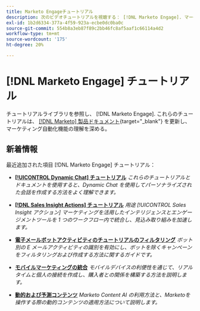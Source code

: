 ```yaml
---
title: Marketo Engageチュートリアル
description: 次のビデオチュートリアルを視聴する： [!DNL Marketo Engage]. マーケティング自動化機能の使用方法などに関する理解を深めましょう。
exl-id: 1b2d6334-377a-4f59-923a-ecbe0dc0ba0c
source-git-commit: 554b8a3eb87f89c2bb46fc8af5aaf1c66114a4d2
workflow-type: tm+mt
source-wordcount: '175'
ht-degree: 20%

---
```


# [!DNL Marketo Engage] チュートリアル

チュートリアルライブラリを参照し、 [!DNL Marketo Engage]. これらのチュートリアルは、 [[!DNL Marketo] 製品ドキュメント](https://experienceleague.adobe.com/docs/marketo/using/home.html){target=&quot;_blank&quot;} を更新し、マーケティング自動化機能の理解を深める。

## 新着情報

最近追加された項目 [!DNL Marketo Engage] チュートリアル：

* **[[!UICONTROL Dynamic Chat]  チュートリアル](dynamic-chat/dynamic-chat-overview.md)**
   _これらのチュートリアルとドキュメントを使用すると、Dynamic Chat を使用してパーソナライズされた会話を作成する方法をよく理解できます。_

* **[[!DNL Sales Insight Actions] チュートリアル](/help/sales-insight-actions/overview.md)**
   _用途 [!UICONTROL Sales Insight アクション] マーケティングを活用したインテリジェンスとエンゲージメントツールを 1 つのワークフロー内で統合し、見込み取り組みを加速します。_

* **[電子メールボットアクティビティのチュートリアルのフィルタリング](filtering-email-bot-activities/setup.md)**
   _ボット別の E メールアクティビティの識別を有効にし、ボットを除くキャンペーンをフィルタリングおよび作成する方法に関するガイドです。_

* **[モバイルマーケティングの統合](cross-channel-marketing/mobile-marketing-learn.md)**
   _モバイルデバイスの利便性を通じて、リアルタイムと個人の接続を作成し、購入者との関係を構築する方法を説明します。_

* **[動的および予測コンテンツ](email-marketing/dynamic-and-predictive-content-learn.md)**
   _Marketo Content AI の利用方法と、Marketoを操作する際の動的コンテンツの適用方法について説明します。_
